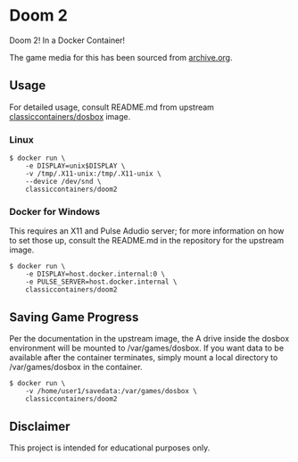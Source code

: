 # Doom 2

Doom 2! In a Docker Container!

The game media for this has been sourced from [archive.org](https://archive.org/details/Doom-2).

## Usage

For detailed usage, consult README.md from upstream
[classiccontainers/dosbox](https://github.com/classic-containers/dosbox) image.

### Linux

```shell
$ docker run \
    -e DISPLAY=unix$DISPLAY \
    -v /tmp/.X11-unix:/tmp/.X11-unix \
    --device /dev/snd \
    classiccontainers/doom2
```

### Docker for Windows

This requires an X11 and Pulse Adudio server; for more information on how to
set those up, consult the README.md in the repository for the upstream image.

```shell
$ docker run \
    -e DISPLAY=host.docker.internal:0 \
    -e PULSE_SERVER=host.docker.internal \
    classiccontainers/doom2
```

## Saving Game Progress

Per the documentation in the upstream image, the A drive inside the dosbox
environment will be mounted to /var/games/dosbox. If you want data to be
available after the container terminates, simply mount a local directory
to /var/games/dosbox in the container.

```shell
$ docker run \
    -v /home/user1/savedata:/var/games/dosbox \
    classiccontainers/doom2
```

## Disclaimer

This project is intended for educational purposes only.
